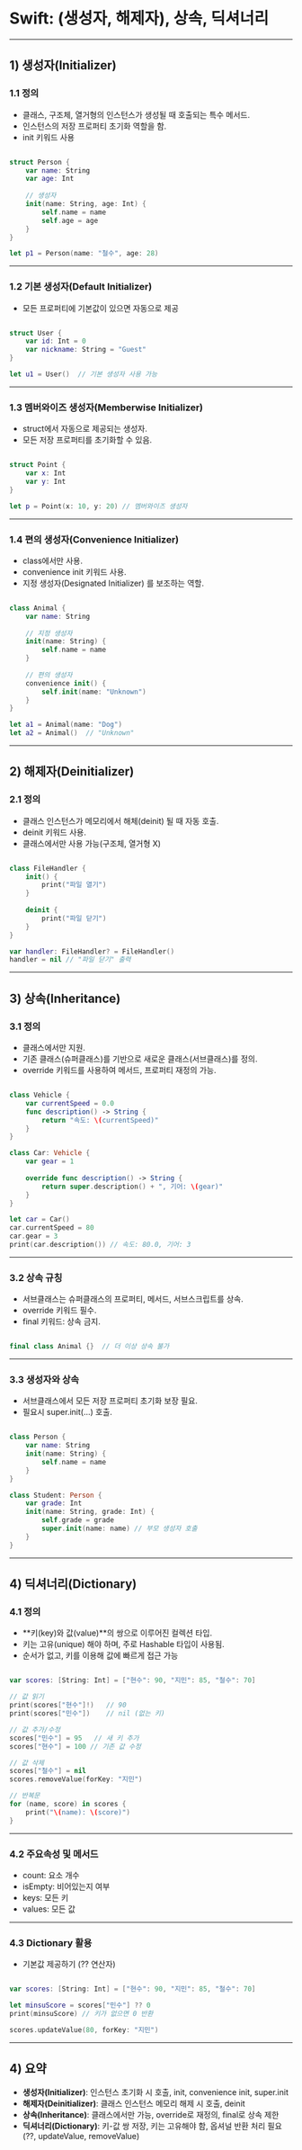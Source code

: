 # Swift: (생성자, 해제자), 상속, 딕셔너리

---  

## 1) 생성자(Initializer)

### 1.1 정의
- 클래스, 구조체, 열거형의 인스턴스가 생성될 때 호출되는 특수 메서드.
- 인스턴스의 저장 프로퍼티 초기화 역할을 함.
- init 키워드 사용

```swift

struct Person {
    var name: String
    var age: Int
    
    // 생성자
    init(name: String, age: Int) {
        self.name = name
        self.age = age
    }
}

let p1 = Person(name: "철수", age: 28)

```

---

### 1.2 기본 생성자(Default Initializer)
- 모든 프로퍼티에 기본값이 있으면 자동으로 제공

```swift

struct User {
    var id: Int = 0
    var nickname: String = "Guest"
}

let u1 = User()  // 기본 생성자 사용 가능

```

---

### 1.3 멤버와이즈 생성자(Memberwise Initializer)
- struct에서 자동으로 제공되는 생성자.
- 모든 저장 프로퍼티를 초기화할 수 있음.

```swift

struct Point {
    var x: Int
    var y: Int
}

let p = Point(x: 10, y: 20) // 멤버와이즈 생성자

```

---

### 1.4 편의 생성자(Convenience Initializer)
- class에서만 사용.
- convenience init 키워드 사용.
- 지정 생성자(Designated Initializer) 를 보조하는 역할.

```swift

class Animal {
    var name: String
    
    // 지정 생성자
    init(name: String) {
        self.name = name
    }
    
    // 편의 생성자
    convenience init() {
        self.init(name: "Unknown")
    }
}

let a1 = Animal(name: "Dog")
let a2 = Animal()  // "Unknown"

```

---

## 2) 해제자(Deinitializer)

### 2.1 정의
- 클래스 인스턴스가 메모리에서 해체(deinit) 될 때 자동 호출.
- deinit 키워드 사용.
- 클래스에서만 사용 가능(구조체, 열거형 X)

```swift

class FileHandler {
    init() {
        print("파일 열기")
    }
    
    deinit {
        print("파일 닫기")
    }
}

var handler: FileHandler? = FileHandler()
handler = nil // "파일 닫기" 출력

```

---

## 3) 상속(Inheritance)

### 3.1 정의
- 클래스에서만 지원.
- 기존 클래스(슈퍼클래스)를 기반으로 새로운 클래스(서브클래스)를 정의.
- override 키워드를 사용하여 메서드, 프로퍼티 재정의 가능. 

```swift

class Vehicle {
    var currentSpeed = 0.0
    func description() -> String {
        return "속도: \(currentSpeed)"
    }
}

class Car: Vehicle {
    var gear = 1
    
    override func description() -> String {
        return super.description() + ", 기어: \(gear)"
    }
}

let car = Car()
car.currentSpeed = 80
car.gear = 3
print(car.description()) // 속도: 80.0, 기어: 3

```

---

### 3.2 상속 규칭
- 서브클래스는 슈퍼클래스의 프로퍼티, 메서드, 서브스크립트를 상속.
- override 키워드 필수.
- final 키워드: 상속 금지.

```swift

final class Animal {}  // 더 이상 상속 불가

```

---

### 3.3 생성자와 상속
- 서브클래스에서 모든 저장 프로퍼티 초기화 보장 필요.
- 필요시 super.init(...) 호출.

```swift

class Person {
    var name: String
    init(name: String) {
        self.name = name
    }
}

class Student: Person {
    var grade: Int
    init(name: String, grade: Int) {
        self.grade = grade
        super.init(name: name) // 부모 생성자 호출
    }
}

```

---

## 4) 딕셔너리(Dictionary)

### 4.1 정의
- **키(key)와 값(value)**의 쌍으로 이루어진 컬렉션 타입.
- 키는 고유(unique) 해야 하며, 주로 Hashable 타입이 사용됨.
- 순서가 없고, 키를 이용해 값에 빠르게 접근 가능

```swift

var scores: [String: Int] = ["현수": 90, "지민": 85, "철수": 70]

// 값 읽기
print(scores["현수"]!)   // 90
print(scores["민수"])    // nil (없는 키)

// 값 추가/수정
scores["민수"] = 95   // 새 키 추가
scores["현수"] = 100 // 기존 값 수정

// 값 삭제
scores["철수"] = nil
scores.removeValue(forKey: "지민")

// 반복문
for (name, score) in scores {
    print("\(name): \(score)")
}

```

---

### 4.2 주요속성 및 메서드
- count: 요소 개수
- isEmpty: 비어있는지 여부
- keys: 모든 키
- values: 모든 값

---

### 4.3 Dictionary 활용
- 기본값 제공하기 (?? 연산자)

```swift

var scores: [String: Int] = ["현수": 90, "지민": 85, "철수": 70]

let minsuScore = scores["민수"] ?? 0
print(minsuScore) // 키가 없으면 0 반환

scores.updateValue(80, forKey: "지민")

```

---

## 4) 요약

- **생성자(Initializer)**: 인스턴스 초기화 시 호출, init, convenience init, super.init
- **해제자(Deinitializer)**: 클래스 인스턴스 메모리 해제 시 호출, deinit
- **상속(Inheritance)**: 클래스에서만 가능, override로 재정의, final로 상속 제한
- **딕셔너리(Dictionary)**: 키-값 쌍 저장, 키는 고유해야 함, 옵셔널 반환 처리 필요 (??, updateValue, removeValue)
